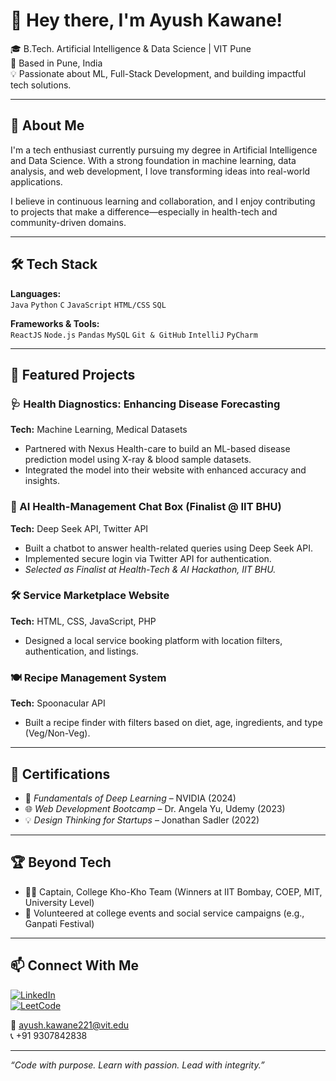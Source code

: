# 👋 Hey there, I'm Ayush Kawane!

🎓 B.Tech. Artificial Intelligence & Data Science | VIT Pune  
📍 Based in Pune, India  
💡 Passionate about ML, Full-Stack Development, and building impactful tech solutions.

---

## 🚀 About Me

I'm a tech enthusiast currently pursuing my degree in Artificial Intelligence and Data Science. With a strong foundation in machine learning, data analysis, and web development, I love transforming ideas into real-world applications.

I believe in continuous learning and collaboration, and I enjoy contributing to projects that make a difference—especially in health-tech and community-driven domains.

---

## 🛠️ Tech Stack

**Languages:**  
`Java` `Python` `C` `JavaScript` `HTML/CSS` `SQL`  

**Frameworks & Tools:**  
`ReactJS` `Node.js` `Pandas` `MySQL` `Git & GitHub` `IntelliJ` `PyCharm`  

---

## 🌟 Featured Projects

### 🩺 Health Diagnostics: Enhancing Disease Forecasting  
**Tech:** Machine Learning, Medical Datasets  
- Partnered with Nexus Health-care to build an ML-based disease prediction model using X-ray & blood sample datasets.  
- Integrated the model into their website with enhanced accuracy and insights.

### 💬 AI Health-Management Chat Box (Finalist @ IIT BHU)  
**Tech:** Deep Seek API, Twitter API  
- Built a chatbot to answer health-related queries using Deep Seek API.  
- Implemented secure login via Twitter API for authentication.  
- _Selected as Finalist at Health-Tech & AI Hackathon, IIT BHU._

### 🛠️ Service Marketplace Website  
**Tech:** HTML, CSS, JavaScript, PHP  
- Designed a local service booking platform with location filters, authentication, and listings.

### 🍽️ Recipe Management System  
**Tech:** Spoonacular API  
- Built a recipe finder with filters based on diet, age, ingredients, and type (Veg/Non-Veg).

---

## 📜 Certifications

- 🧠 *Fundamentals of Deep Learning* – NVIDIA (2024)  
- 🌐 *Web Development Bootcamp* – Dr. Angela Yu, Udemy (2023)  
- 💡 *Design Thinking for Startups* – Jonathan Sadler (2022)

---

## 🏆 Beyond Tech

- 🏃‍♂️ Captain, College Kho-Kho Team (Winners at IIT Bombay, COEP, MIT, University Level)  
- 🤝 Volunteered at college events and social service campaigns (e.g., Ganpati Festival)

---

## 📫 Connect With Me

[![LinkedIn](https://img.shields.io/badge/LinkedIn-ayush--kawane-blue?logo=linkedin)](http://www.linkedin.com/in/ayush-kawane-a89a13262)  
[![LeetCode](https://img.shields.io/badge/LeetCode-ayush__kawane-orange?logo=leetcode)](https://leetcode.com/u/ayush_kawane/)

📧 ayush.kawane221@vit.edu  
📞 +91 9307842838

---

_“Code with purpose. Learn with passion. Lead with integrity.”_

